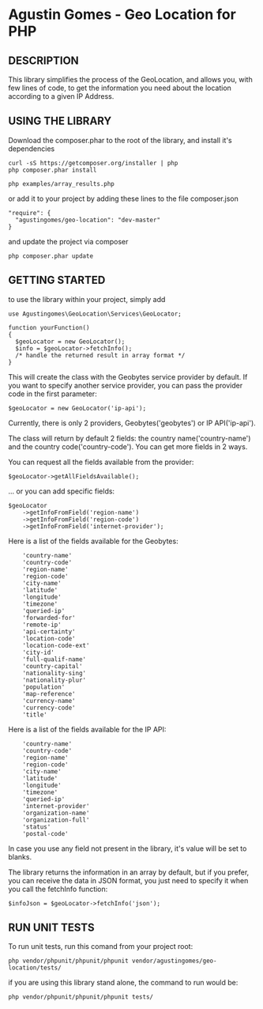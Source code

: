 Agustin Gomes - Geo Location for PHP
===========================================

##  DESCRIPTION

This library simplifies the process of the GeoLocation, and allows you, with few lines of code, to get the information you need about the location according to a given IP Address.

##  USING THE LIBRARY
    
Download the composer.phar to the root of the library, and install it's dependencies

    curl -sS https://getcomposer.org/installer | php
    php composer.phar install
    
    php examples/array_results.php

or add it to your project by adding these lines to the file composer.json
    
    "require": {
      "agustingomes/geo-location": "dev-master"
    }

and update the project via composer
  
    php composer.phar update
        
   

##  GETTING STARTED

to use the library within your project, simply add

    use Agustingomes\GeoLocation\Services\GeoLocator;
    
    function yourFunction() 
    {
      $geoLocator = new GeoLocator();
      $info = $geoLocator->fetchInfo();
      /* handle the returned result in array format */
    }

This will create the class with the Geobytes service provider by default. If you want to specify another service provider, you can pass the provider code in the first parameter:

    $geoLocator = new GeoLocator('ip-api');

Currently, there is only 2 providers, Geobytes('geobytes') or IP API('ip-api').

The class will return by default 2 fields: the country name('country-name') and the country code('country-code'). You can get more fields in 2 ways.

You can request all the fields available from the provider:

    $geoLocator->getAllFieldsAvailable();

... or you can add specific fields:

    $geoLocator
	    ->getInfoFromField('region-name')
	    ->getInfoFromField('region-code')
	    ->getInfoFromField('internet-provider');

Here is a list of the fields available for the Geobytes:

		'country-name'
		'country-code'
		'region-name'
		'region-code'
		'city-name'
		'latitude'
		'longitude'
		'timezone'
		'queried-ip'
		'forwarded-for'
		'remote-ip'
		'api-certainty'
		'location-code'
		'location-code-ext'
		'city-id'
		'full-qualif-name'
		'country-capital'
		'nationality-sing'
		'nationality-plur'
		'population'
		'map-reference'
		'currency-name'
		'currency-code'
		'title'

Here is a list of the fields available for the IP API:

		'country-name'
		'country-code'
		'region-name'
		'region-code'
		'city-name'
		'latitude'
		'longitude'
		'timezone'
		'queried-ip'
		'internet-provider'
		'organization-name'
		'organization-full'
		'status'
		'postal-code'

In case you use any field not present in the library, it's value will be set to blanks.

The library returns the information in an array by default, but if you prefer, you can receive the data in JSON format, you just need to specify it when you call the fetchInfo function:

    $infoJson = $geoLocator->fetchInfo('json');

## RUN UNIT TESTS

To run unit tests, run this comand from your project root:

    php vendor/phpunit/phpunit/phpunit vendor/agustingomes/geo-location/tests/

if you are using this library stand alone, the command to run would be:

    php vendor/phpunit/phpunit/phpunit tests/

